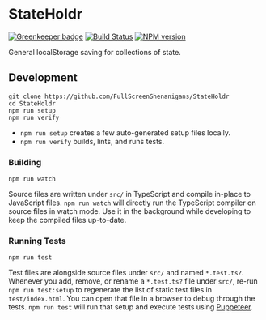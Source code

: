 <!-- {{Top}} -->
# StateHoldr
[![Greenkeeper badge](https://badges.greenkeeper.io/FullScreenShenanigans/StateHoldr.svg)](https://greenkeeper.io/)
[![Build Status](https://travis-ci.org/FullScreenShenanigans/StateHoldr.svg?branch=master)](https://travis-ci.org/FullScreenShenanigans/StateHoldr)
[![NPM version](https://badge.fury.io/js/stateholdr.svg)](http://badge.fury.io/js/stateholdr)

General localStorage saving for collections of state.
<!-- {{/Top}} -->

<!-- {{Development}} -->
## Development

```
git clone https://github.com/FullScreenShenanigans/StateHoldr
cd StateHoldr
npm run setup
npm run verify
```

* `npm run setup` creates a few auto-generated setup files locally.
* `npm run verify` builds, lints, and runs tests.

### Building

```shell
npm run watch
```

Source files are written under `src/` in TypeScript and compile in-place to JavaScript files.
`npm run watch` will directly run the TypeScript compiler on source files in watch mode.
Use it in the background while developing to keep the compiled files up-to-date.

### Running Tests

```shell
npm run test
```

Test files are alongside source files under `src/` and named `*.test.ts?`.
Whenever you add, remove, or rename a `*.test.ts?` file under `src/`, re-run `npm run test:setup` to regenerate the list of static test files in `test/index.html`.
You can open that file in a browser to debug through the tests.
`npm run test` will run that setup and execute tests using [Puppeteer](https://github.com/GoogleChrome/puppeteer).
<!-- {{/Development}} -->
